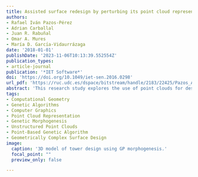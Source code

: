 ```yaml
---
title: Assisted surface redesign by perturbing its point cloud representation
authors:
- Rafael Iván Pazos-Pérez
- Adrian Carballal
- Juan R. Rabuñal
- Omar A. Mures
- María D. Garcı́a-Vidaurrázaga
date: '2018-01-01'
publishDate: '2023-11-06T10:13:39.552554Z'
publication_types:
- article-journal
publication: '*IET Software*'
doi: 'https://doi.org/10.1049/iet-sen.2016.0298'
url_pdf: 'https://ruc.udc.es/dspace/bitstream/handle/2183/22425/Pazos_Assisted.pdf'
abstract: 'This research study explores the use of point clouds for design geometrically complex surfaces based on genetic morphogenesis. To this end, a point-based genetic algorithm and the use of massive unstructured point clouds are proposed as a manipulation method of complex geometries. The intent of the algorithm is to improve the design experience, thus different solutions can be presented to designers. The main objective of this work is to provide examples to be adopted as user own or to help them in the creative process. This is not about providing them with a tool to do the designer's creative work, but using it as a creative tool in which the user retains control of it. The powerfulness of this approach relies on the fact that the user can use any/diverse criteria (objective or subjective) to evaluate the individuals proposed as possible solutions. As part of this study, the convergence of the algorithm and the ability of diversity in the final populations of the search process will be demonstrated. Various examples of the use of the algorithm are displayed.'
tags: 
- Computational Geometry
- Genetic Algorithms
- Computer Graphics
- Point Cloud Representation
- Genetic Morphogenesis
- Unstructured Point Clouds
- Point-Based Genetic Algorithm
- Geometrically Complex Surface Design
image:
  caption: '3D model of tower design using GP morphogenesis.'
  focal_point: ""
  preview_only: false

---
```

